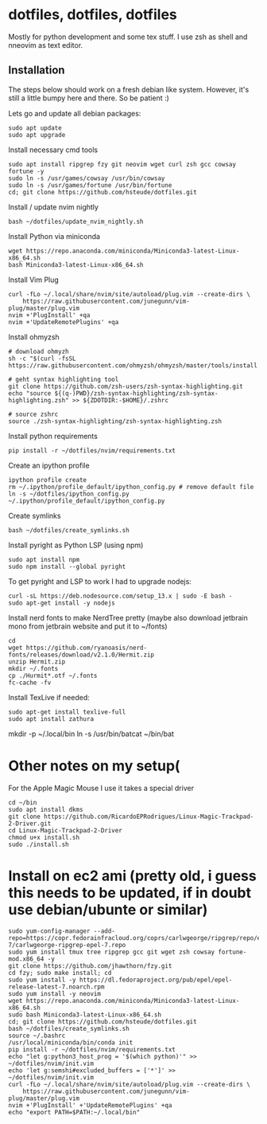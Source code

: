 # dotfiles, dotfiles, dotfiles

Mostly for python development and some tex stuff. I use zsh as shell and nneovim as text editor.

## Installation

The steps below should work on a fresh debian like system. However, it's still a
little bumpy here and there. So be patient :)

Lets go and update all debian packages:
```shell
sudo apt update
sudo apt upgrade
```

Install necessary cmd tools
```shell
sudo apt install ripgrep fzy git neovim wget curl zsh gcc cowsay fortune -y
sudo ln -s /usr/games/cowsay /usr/bin/cowsay
sudo ln -s /usr/games/fortune /usr/bin/fortune
cd; git clone https://github.com/hsteude/dotfiles.git
```

Install / update nvim nightly
```shell
bash ~/dotfiles/update_nvim_nightly.sh
```

Install Python via miniconda
```shell
wget https://repo.anaconda.com/miniconda/Miniconda3-latest-Linux-x86_64.sh
bash Miniconda3-latest-Linux-x86_64.sh
```

Install Vim Plug
```shell
curl -fLo ~/.local/share/nvim/site/autoload/plug.vim --create-dirs \
    https://raw.githubusercontent.com/junegunn/vim-plug/master/plug.vim
nvim +'PlugInstall' +qa
nvim +'UpdateRemotePlugins' +qa
```

Install ohmyzsh
```shell
# download ohmyzh
sh -c "$(curl -fsSL https://raw.githubusercontent.com/ohmyzsh/ohmyzsh/master/tools/install.sh)"

# geht syntax highlighting tool
git clone https://github.com/zsh-users/zsh-syntax-highlighting.git
echo "source ${(q-)PWD}/zsh-syntax-highlighting/zsh-syntax-highlighting.zsh" >> ${ZDOTDIR:-$HOME}/.zshrc

# source zshrc
source ./zsh-syntax-highlighting/zsh-syntax-highlighting.zsh
```

Install python requirements
```shell
pip install -r ~/dotfiles/nvim/requirements.txt
```
    
Create an ipython profile
```shell
ipython profile create
rm ~/.ipython/profile_default/ipython_config.py # remove default file
ln -s ~/dotfiles/ipython_config.py ~/.ipython/profile_default/ipython_config.py
```

Create symlinks
```shell script
bash ~/dotfiles/create_symlinks.sh
```

Install pyright as Python LSP (using npm)
```shell
sudo apt install npm
sudo npm install --global pyright
```

To get pyright and LSP to work I had to upgrade nodejs:
```shell
curl -sL https://deb.nodesource.com/setup_13.x | sudo -E bash -
sudo apt-get install -y nodejs
```


Install nerd fonts to make NerdTree pretty (maybe also download jetbrain mono from jetbrain website and put it to ~/fonts)
```shell
cd
wget https://github.com/ryanoasis/nerd-fonts/releases/download/v2.1.0/Hermit.zip
unzip Hermit.zip
mkdir ~/.fonts 
cp ./Hurmit*.otf ~/.fonts
fc-cache -fv
```


Install TexLive if needed:
```shell
sudo apt-get install texlive-full
sudo apt install zathura
```

mkdir -p ~/.local/bin
ln -s /usr/bin/batcat ~/bin/bat


# Other notes on my setup(
For the Apple Magic Mouse I use it takes a special driver
```shell
cd ~/bin
sudo apt install dkms
git clone https://github.com/RicardoEPRodrigues/Linux-Magic-Trackpad-2-Driver.git
cd Linux-Magic-Trackpad-2-Driver
chmod u+x install.sh
sudo ./install.sh
```


# Install on ec2 ami (pretty old, i guess this needs to be updated, if in doubt use debian/ubunte or similar)
```shell
sudo yum-config-manager --add-repo=https://copr.fedorainfracloud.org/coprs/carlwgeorge/ripgrep/repo/epel-7/carlwgeorge-ripgrep-epel-7.repo
sudo yum install tmux tree ripgrep gcc git wget zsh cowsay fortune-mod.x86_64 -y
git clone https://github.com/jhawthorn/fzy.git
cd fzy; sudo make install; cd
sudo yum install -y https://dl.fedoraproject.org/pub/epel/epel-release-latest-7.noarch.rpm
sudo yum install -y neovim
wget https://repo.anaconda.com/miniconda/Miniconda3-latest-Linux-x86_64.sh
sudo bash Miniconda3-latest-Linux-x86_64.sh
cd; git clone https://github.com/hsteude/dotfiles.git
bash ~/dotfiles/create_symlinks.sh
source ~/.bashrc
/usr/local/miniconda/bin/conda init
pip install -r ~/dotfiles/nvim/requirements.txt
echo "let g:python3_host_prog = '$(which python)'" >> ~/dotfiles/nvim/init.vim
echo 'let g:semshi#excluded_buffers = ['*']' >> ~/dotfiles/nvim/init.vim
curl -fLo ~/.local/share/nvim/site/autoload/plug.vim --create-dirs \
    https://raw.githubusercontent.com/junegunn/vim-plug/master/plug.vim
nvim +'PlugInstall' +'UpdateRemotePlugins' +qa
echo "export PATH=$PATH:~/.local/bin"
```
